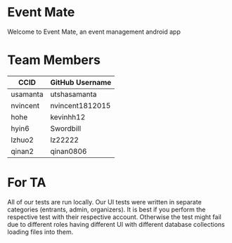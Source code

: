 # Event Mate
Welcome to Event Mate, an event management android app

# Team Members
| CCID          | GitHub Username |
| ------------- |-----------------|
| usamanta      | utshasamanta    |
| nvincent      | nvincent1812015 |
| hohe          | kevinhh12       |
| hyin6         | Swordbill       |
| lzhuo2        | lz22222         |
| qinan2        | qinan0806       |

# For TA
All of our tests are run locally. Our UI tests were written in separate categories (entrants, admin, organizers). It is best if you perform the respective test with their respective account. Otherwise the test might fail due to different roles having different UI with different database collections loading files into them.
